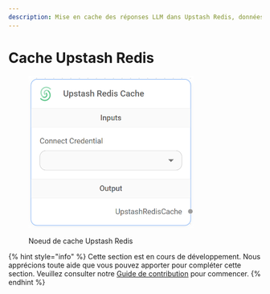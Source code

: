 ```yaml
---
description: Mise en cache des réponses LLM dans Upstash Redis, données sans serveur pour Redis et Kafka.
---
```


# Cache Upstash Redis

<figure><img src="../../../.gitbook/assets/image (5) (1) (1) (1) (1) (1) (1) (1) (1) (1) (1).png" alt="" width="328"><figcaption><p>Noeud de cache Upstash Redis</p></figcaption></figure>

{% hint style="info" %}
Cette section est en cours de développement. Nous apprécions toute aide que vous pouvez apporter pour compléter cette section. Veuillez consulter notre [Guide de contribution](broken-reference) pour commencer.
{% endhint %}